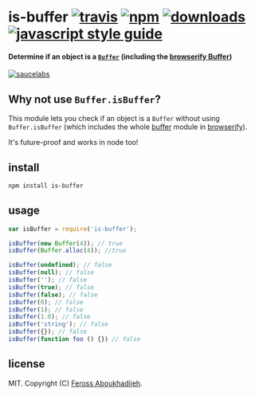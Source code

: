 # is-buffer [![travis][travis-image]][travis-url] [![npm][npm-image]][npm-url] [![downloads][downloads-image]][downloads-url] [![javascript style guide][standard-image]][standard-url]

[travis-image]: https://img.shields.io/travis/feross/is-buffer/master.svg
[travis-url]: https://travis-ci.org/feross/is-buffer
[npm-image]: https://img.shields.io/npm/v/is-buffer.svg
[npm-url]: https://npmjs.org/package/is-buffer
[downloads-image]: https://img.shields.io/npm/dm/is-buffer.svg
[downloads-url]: https://npmjs.org/package/is-buffer
[standard-image]: https://img.shields.io/badge/code_style-standard-brightgreen.svg
[standard-url]: https://standardjs.com

#### Determine if an object is a [`Buffer`](http://nodejs.org/api/buffer.html) (including the [browserify Buffer](https://github.com/feross/buffer))

[![saucelabs][saucelabs-image]][saucelabs-url]

[saucelabs-image]: https://saucelabs.com/browser-matrix/is-buffer.svg
[saucelabs-url]: https://saucelabs.com/u/is-buffer

## Why not use `Buffer.isBuffer`?

This module lets you check if an object is a `Buffer` without using `Buffer.isBuffer` (which includes the whole [buffer](https://github.com/feross/buffer) module in [browserify](http://browserify.org/)).

It's future-proof and works in node too!

## install

```bash
npm install is-buffer
```

## usage

```js
var isBuffer = require('is-buffer');

isBuffer(new Buffer(4)); // true
isBuffer(Buffer.alloc(4)); //true

isBuffer(undefined); // false
isBuffer(null); // false
isBuffer(''); // false
isBuffer(true); // false
isBuffer(false); // false
isBuffer(0); // false
isBuffer(1); // false
isBuffer(1.0); // false
isBuffer('string'); // false
isBuffer({}); // false
isBuffer(function foo () {}) // false
```

## license

MIT. Copyright (C) [Feross Aboukhadijeh](http://feross.org).
